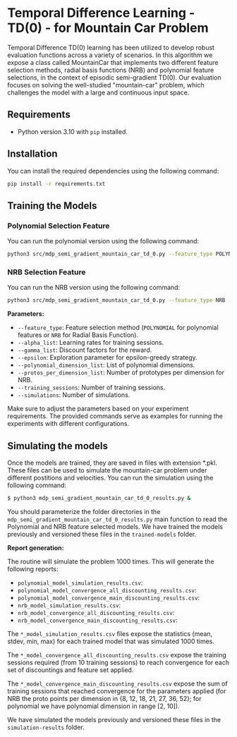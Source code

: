 # Temporal Difference Learning - TD(0) - for Mountain Car Problem

Temporal Difference TD(0) learning has been utilized to develop robust evaluation functions across a variety of scenarios. In this algorithm we expose a class called MountainCar that implements two different feature selection methods, radial basis functions (NRB) and polynomial feature selections, in the context of episodic semi-gradient TD(0). Our evaluation focuses on solving the well-studied "mountain-car" problem, which challenges the model with a large and continuous input space.

## Requirements

- Python version 3.10 with `pip` installed.

## Installation

You can install the required dependencies using the following command:

```bash
pip install -r requirements.txt
```

## Training the Models

### Polynomial Selection Feature

You can run the polynomial version using the following command:

```bash
python3 src/mdp_semi_gradient_mountain_car_td_0.py --feature_type POLYNOMIAL --alpha_list 0.010 0.025 0.05 0.075 0.1 0.125 0.150 0.175 0.2 0.4 0.5 --gamma_list 0.8 0.9 0.95 0.99 1.0 --epsilon 0.25 0.5 0.75 --polynomial_dimension_list 2 3 4 5 6 7 8 9 10 --training_sessions 10 --simulations 100
```

### NRB Selection Feature

You can run the NRB version using the following command:

```bash
python3 src/mdp_semi_gradient_mountain_car_td_0.py --feature_type NRB --alpha_list 0.010 0.025 0.05 0.075 0.1 0.125 0.150 0.175 0.2 0.4 0.5 --gamma_list 0.8 0.9 0.95 0.99 1.0 --epsilon 0.25 0.5 0.75 --protos_per_dimension_list 8 16 32 64 128 --training_sessions 10 --simulations 100
```

**Parameters:**
- `--feature_type`: Feature selection method (`POLYNOMIAL` for polynomial features or `NRB` for Radial Basis Function).
- `--alpha_list`: Learning rates for training sessions.
- `--gamma_list`: Discount factors for the reward.
- `--epsilon`: Exploration parameter for epsilon-greedy strategy.
- `--polynomial_dimension_list`: List of polynomial dimensions.
- `--protos_per_dimension_list`: Number of prototypes per dimension for NRB.
- `--training_sessions`: Number of training sessions.
- `--simulations`: Number of simulations.

Make sure to adjust the parameters based on your experiment requirements. The provided commands serve as examples for running the experiments with different configurations.


## Simulating the models

Once the models are trained, they are saved in files with extension *.pkl. These files can be used to simulate the mountain-car problem under different postitions and velocities. You can run the simulation using the following command:

```bash
$ python3 mdp_semi_gradient_mountain_car_td_0_results.py &
```

You should parameterize the folder directories in the `mdp_semi_gradient_mountain_car_td_0_results.py` main function to read the Polynomial and NRB feature selected models. We have trained the models previously and versioned these files in the `trained-models` folder. 


**Report generation:**

The routine will simulate the problem 1000 times. This will generate the following reports:

- `polynomial_model_simulation_results.csv`:
- `polynomial_model_convergence_all_discounting_results.csv`:
- `polynomial_model_convergence_main_discounting_results.csv`:
- `nrb_model_simulation_results.csv`:
- `nrb_model_convergence_all_discounting_results.csv`:
- `nrb_model_convergence_main_discounting_results.csv`:

The `*_model_simulation_results.csv` files expose the statistics (mean, stdev, min, max) for each trained model that was simulated 1000 times.

The `*_model_convergence_all_discounting_results.csv` expose the training sessions required (from 10 training sessions) to reach convergence for each set of discountings and feature set applied.

The `*_model_convergence_main_discounting_results.csv` expose the sum of training sessions that reached convergence for the parameters applied (for NRB the proto points per dimension in {8, 12, 18, 21, 27, 36, 52}; for polynomial we have polynomial dimension in range [2, 10]).

We have simulated the models previously and versioned these files in the `simulation-results` folder. 